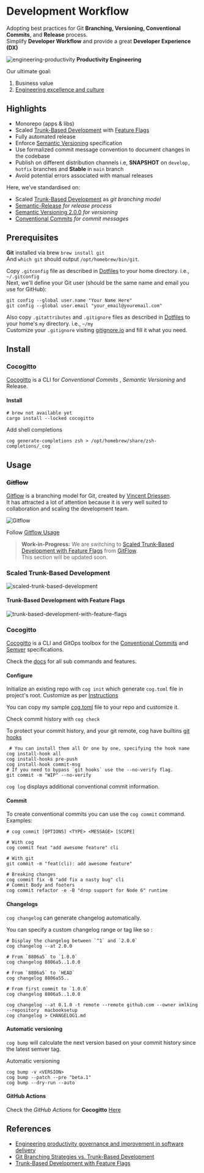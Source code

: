 # Development Workflow

Adopting best practices for Git **Branching, Versioning, Conventional Commits**, and **Release** process.<br/>
Simplify **Developer Workflow** and provide a great **Developer Experience (DX)**

![engineering-productivity](../../images/engineering-productivity.png)
**Productivity Engineering**

Our ultimate goal:  
1. Business value  
2. [Engineering excellence and culture](https://www.thoughtworks.com/insights/articles/engineering-productivity-governance-and-improvement-in-software-)

## Highlights
- Monorepo (apps & libs)
- Scaled [Trunk-Based Development](https://trunkbaseddevelopment.com/) with [Feature Flags](https://launchdarkly.com/blog/introduction-to-trunk-based-development/)
- Fully automated release
- Enforce [Semantic Versioning](https://semver.org) specification
- Use formalized commit message convention to document changes in the codebase
- Publish on different distribution channels i.e, __SNAPSHOT__ on `develop, hotfix` branches and __Stable__ in `main` branch
- Avoid potential errors associated with manual releases

Here, we’ve standardised on:

- Scaled [Trunk-Based Development](https://trunkbaseddevelopment.com/) as _git branching model_
- [Semantic-Release](https://semantic-release.gitbook.io/semantic-release/) _for release process_
- [Semantic Versioning 2.0.0](https://semver.org/) _for versioning_
- [Conventional Commits](https://www.conventionalcommits.org/en/v1.0.0/) _for commit messages_

## Prerequisites 

**Git** installed via brew `brew install git`<br/>
And `which git` should output `/opt/homebrew/bin/git`.

Copy `.gitconfig` file as described in [Dotfiles](../../essentials/dotfiles.md) to your home directory. i.e., `~/.gitconfig`<br/>
Next, we'll define your Git user (should be the same name and email you use for GitHub):
```shell
git config --global user.name "Your Name Here"
git config --global user.email "your_email@youremail.com"
```

Also copy `.gitattributes` and `.gitignore` files as described in [Dotfiles](../../essentials/dotfiles.md) to your home's `my` directory. i.e., `~/my`<br/>
Customize your `.gitignore` visiting [gitignore.io](https://www.toptal.com/developers/gitignore?templates=macos) and fill it what you need.

## Install

### Cocogitto
[Cocogitto](https://docs.cocogitto.io) is a CLI for _Conventional Commits_ , _Semantic Versioning_ and Release.
 
#### Install 
 ```shell
 # brew not available yet
 cargo install --locked cocogitto
 ```

Add shell completions
```shell
cog generate-completions zsh > /opt/homebrew/share/zsh-completions/_cog
```


## Usage

### ~~Gitflow~~
[Gitflow](http://nvie.com/posts/a-successful-git-branching-model/) is a branching model for Git, created
by [Vincent Driessen](https://nvie.com/about/).  
It has attracted a lot of attention because it is very well suited to collaboration and scaling the development team.

![Gitflow](../../images/gitflow-overview.webp)

Follow [Gitflow Usage](./gitflow.md)

> **Work-in-Progress:** We are switching to [Scaled Trunk-Based Development with Feature Flags](https://gitlab.com/gitlab-org/gitlab-ce/) from [GitFlow](https://nvie.com/posts/a-successful-git-branching-model/).<br/>
> This section will be updated soon.


### Scaled Trunk-Based Development

![scaled-trunk-based-development](../../images/scaled-trunk-based-development.png)

#### Trunk-Based Development with Feature Flags
![trunk-based-development-with-feature-flags](../../images/trunk-based-development-with-feature-flags.png)

 
### Cocogitto
[Cocogitto](https://docs.cocogitto.io) is a CLI and GitOps toolbox for the [Conventional Commits](https://www.conventionalcommits.org/en/v1.0.0/) and [Semver]((https://semver.org/)) specifications.

Check the [docs](https://docs.cocogitto.io/guide/#repository-initialization) for all sub commands and features.

#### Configure
Initialize an existing repo with `cog init` which generate `cog.toml` file in project's root.
Customize as per [Instructions](https://docs.cocogitto.io/config/#general)

You can copy my sample [cog.toml](../../../apps/git/cog.toml) file to your repo and customize it.<br/>

Check commit history with `cog check`

To protect your commit history, and your git remote, cog have builtins [git hooks](https://git-scm.com/book/en/v2/Customizing-Git-Git-Hooks)

```shell
 # You can install them all Or one by one, specifying the hook name
cog install-hook all
cog install-hooks pre-push
cog install-hook commit-msg
# If you need to bypass `git hooks` use the --no-verify flag.
git commit -m "WIP" --no-verify
```

`cog log`  displays additional conventional commit information.

#### Commit
To create conventional commits you can use the `cog commit` command.
Examples:
```shell
# cog commit [OPTIONS] <TYPE> <MESSAGE> [SCOPE]

# With cog
cog commit feat "add awesome feature" cli

# With git
git commit -m "feat(cli): add awesome feature"

# Breaking changes
cog commit fix -B "add fix a nasty bug" cli
# Commit Body and footers
cog commit refactor -e -B "drop support for Node 6" runtime 
```

#### Changelogs

`cog changelog` can generate changelog automatically.

You can specify a custom changelog range or tag like so :
```shell
# Display the changelog between `^1` and `2.0.0`
cog changelog --at 2.0.0

# From `8806a5` to `1.0.0`
cog changelog 8806a5..1.0.0

# From `8806a5` to `HEAD`
cog changelog 8806a55..

# From first commit to `1.0.0`
cog changelog 8806a5..1.0.0

cog changelog --at 0.1.0 -t remote --remote github.com --owner xmlking --repository  macbooksetup
cog changelog > CHANGELOG1.md
```

#### Automatic versioning
`cog bump` will calculate the next version based on your commit history since the latest semver tag.

Automatic versioning
```shell
cog bump -v <VERSION>
cog bump --patch --pre "beta.1"
cog bump --dry-run --auto 
```

#### GitHub Actions
Check the _GitHub Actions_ for **Cocogitto** [Here](../../../.github/workflows)

 


 ## References
- [Engineering productivity governance and improvement in software delivery](https://www.thoughtworks.com/insights/articles/engineering-productivity-governance-and-improvement-in-software-)
- [Git Branching Strategies vs. Trunk-Based Development](https://launchdarkly.com/blog/git-branching-strategies-vs-trunk-based-development/)
- [Trunk-Based Development with Feature Flags](https://launchdarkly.com/blog/introduction-to-trunk-based-development/)